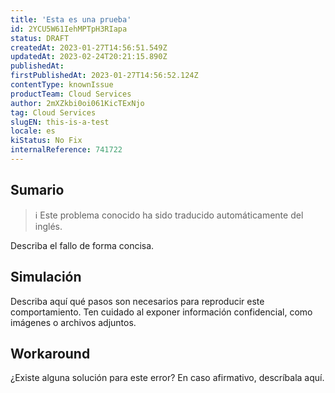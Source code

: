 ```yaml
---
title: 'Esta es una prueba'
id: 2YCU5W61IehMPTpH3RIapa
status: DRAFT
createdAt: 2023-01-27T14:56:51.549Z
updatedAt: 2023-02-24T20:21:15.890Z
publishedAt: 
firstPublishedAt: 2023-01-27T14:56:52.124Z
contentType: knownIssue
productTeam: Cloud Services
author: 2mXZkbi0oi061KicTExNjo
tag: Cloud Services
slugEN: this-is-a-test
locale: es
kiStatus: No Fix
internalReference: 741722
---
```


## Sumario

>ℹ️ Este problema conocido ha sido traducido automáticamente del inglés.


Describa el fallo de forma concisa.


##

## Simulación


Describa aquí qué pasos son necesarios para reproducir este comportamiento.
Ten cuidado al exponer información confidencial, como imágenes o archivos adjuntos.



## Workaround


¿Existe alguna solución para este error? En caso afirmativo, descríbala aquí.





